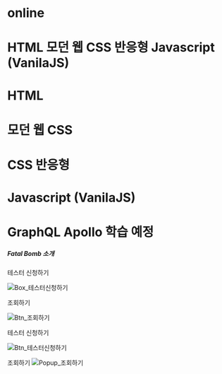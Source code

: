 # online

# HTML 모던 웹 CSS 반응형 Javascript (VanilaJS)

# HTML 

# 모던 웹 CSS

# CSS 반응형 

# Javascript (VanilaJS)

# GraphQL Apollo 학습 예정


##### Fatal Bomb 소개



테스터 신청하기 

![Box_테스터신청하기](https://user-images.githubusercontent.com/100761993/200757053-d5e3b47c-414a-4090-bac6-f1a62d5e78d2.svg)


조회하기 


![Btn_조회하기](https://user-images.githubusercontent.com/100761993/200757082-4fa00267-797f-422b-82d2-41e84990fae3.svg)


테스터 신청하기 

![Btn_테스터신청하기](https://user-images.githubusercontent.com/100761993/200757150-422546b7-50df-4a30-8abb-bcb8e478dc62.svg)


조회하기 
![Popup_조회하기](https://user-images.githubusercontent.com/100761993/200757207-4a20fc64-061d-4354-9e55-a2371649a5dd.svg)


